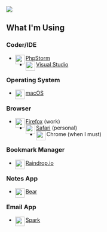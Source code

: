 <img src="https://user-images.githubusercontent.com/5023924/88870595-6160d380-d1db-11ea-9b48-0fa508ffc6ae.png" />

## What I'm Using ##
### Coder/IDE ###
- <img src="https://user-images.githubusercontent.com/5023924/88967662-bfd99080-d273-11ea-998f-8284c31b61db.png" height="25" align="left" />[PhpStorm](https://www.jetbrains.com/phpstorm) 
- <img src="https://user-images.githubusercontent.com/5023924/88967585-a0dafe80-d273-11ea-9f61-a449915c2e90.png" height="25" align="left" />[Visual Studio](https://code.visualstudio.com)

### Operating System ###
- <img src="https://user-images.githubusercontent.com/5023924/88967499-86a12080-d273-11ea-9698-591f0302ef14.jpg" height="25" align="left" />[macOS](https://www.apple.com/macos)

### Browser ###
- <img src="https://user-images.githubusercontent.com/5023924/88966966-c6b3d380-d272-11ea-9be3-6342012e0584.png" height="25" align="left" />[Firefox](https://www.mozilla.org/en-US/firefox) (work)
- <img src="https://user-images.githubusercontent.com/5023924/88966968-c74c6a00-d272-11ea-829f-55d5e74ba14a.png" height="25" align="left" />[Safari](https://www.apple.com/safari) (personal)
- <img src="https://user-images.githubusercontent.com/5023924/88967291-31fda580-d273-11ea-83fd-cd75bbff9c22.png" height="25" align="left" />Chrome (when I must)

### Bookmark Manager ###
- <img src="https://user-images.githubusercontent.com/5023924/88968036-4c844e80-d274-11ea-828c-392856d2e0a0.png" height="25" align="left" />[Raindrop.io](https://raindrop.io)

### Notes App ###
- <img src="https://user-images.githubusercontent.com/5023924/88968150-83f2fb00-d274-11ea-89ff-2a5af44e1af0.jpg" height="25" align="left" />[Bear](https://bear.app)

### Email App ###
- <img src="https://user-images.githubusercontent.com/5023924/88968034-4c844e80-d274-11ea-8139-5ca8c69b546a.png" height="25" align="left" />[Spark](https://sparkmailapp.com)


<!--
**xpersonas/xpersonas** is a ✨ _special_ ✨ repository because its `README.md` (this file) appears on your GitHub profile.

Here are some ideas to get you started:

- 🔭 I’m currently working on ...
- 🌱 I’m currently learning ...
- 👯 I’m looking to collaborate on ...
- 🤔 I’m looking for help with ...
- 💬 Ask me about ...
- 📫 How to reach me: ...
- 😄 Pronouns: ...
- ⚡ Fun fact: ...
-->

